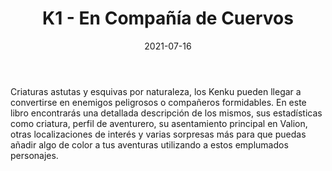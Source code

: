 ﻿---
title: K1 - En Compañía de Cuervos
summary: Aquí hablaremos sobre una raza singular, mitad hombre mitad cuervo. Se trata de los kenku. Este suplemento habla de esta raza y de sus posibilidades con aliado o antagonista.
authors:
- Manu Sáez
date: 2021-07-16
type: post
categories:
- Clásicos de la Marca
tags:
- campaña
- ambientación
- gazetteer
minlevels: "1"
maxlevels: "36"
prices: 7,50€
session: "indeterminado"
mincharacters: "4"
maxcharacters: "6"
eval: oficial
cover: "K1-en-compania-de-cuervos.jpg"
download: "K1-en-compania-de-cuervos.pdf"
moreinfo: "https://tesorosdelamarca.com/producto/en-compania-de-cuervos/"
license: "OGL"
draft: false

---

Criaturas astutas y esquivas por naturaleza, los Kenku pueden llegar a convertirse en enemigos peligrosos o compañeros formidables. En este libro encontrarás una detallada descripción de los mismos, sus estadísticas como criatura, perfil de aventurero, su asentamiento principal en Valion, otras localizaciones de interés y varias sorpresas más para que puedas añadir algo de color a tus aventuras utilizando a estos emplumados personajes.